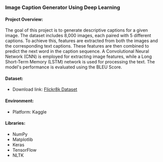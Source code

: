 ### Image Caption Generator Using Deep Learning

#### Project Overview:
The goal of this project is to generate descriptive captions for a given image. The dataset includes 8,000 images, each paired with 5 different captions. To achieve this, features are extracted from both the images and the corresponding text captions. These features are then combined to predict the next word in the caption sequence. A Convolutional Neural Network (CNN) is employed for extracting image features, while a Long Short-Term Memory (LSTM) network is used for processing the text. The model's performance is evaluated using the BLEU Score.

#### Dataset:
- Download link: [Flickr8k Dataset](https://www.kaggle.com/adityajn105/flickr8k)

#### Environment:
- Platform: Kaggle

#### Libraries:
- NumPy
- Matplotlib
- Keras
- TensorFlow
- NLTK
